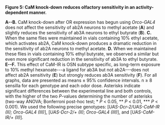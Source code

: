 **Figure 5: CaM knock-down reduces olfactory sensitivity in an activity-dependent manner.**

**A--B.** CaM knock-down after OR expression has begun using _Orco-GAL4_ does not affect the sensitivity of ab2A neurons to methyl acetate (**A**) and slightly reduces the sensitivity of ab3A neurons to ethyl butyrate (**B**).
**C.** When the same flies were maintained in vials containing 10% ethyl acetate, which activates ab2A, CaM knock-down produces a dramatic reduction in the sensitivity of ab2A neurons to methyl acetate.
**D.** When we maintained these flies in vials containing 10% ethyl butyrate, we observed a similar but even more significant reduction in the sensitivity of ab3A to ethyl butyrate.
**E--F.** This effect of CaM-IR is OSN subtype specific, as long-term exposure to 10% methyl hexanoate---a ligand for ab3A but not ab2A---does not affect ab2A sensitivity (**E**) but strongly reduces ab3A sensitivity (**F**). 
For all graphs, data are presented as means ± 95% confidence intervals.
n ≥ 8 sensilla for each genotype and each odor dose.
Asterisks indicate significant differences between the experimental line and both controls, with the higher of the two _P_-values determining the number of asterisks (two-way ANOVA; Bonferroni post-hoc test; \* _P_ < 0.05, \*\* _P_ < 0.01, \*\*\* _P_ < 0.001).
We used the following precise genotypes: [_UAS-Dcr-2/UAS-CaM-IR (II); Orco-GAL4 (III)_], [_UAS-Dcr-2/+ (II); Orco-GAL4 (III)_], and [_UAS-CaM-IR/+ (II)_].